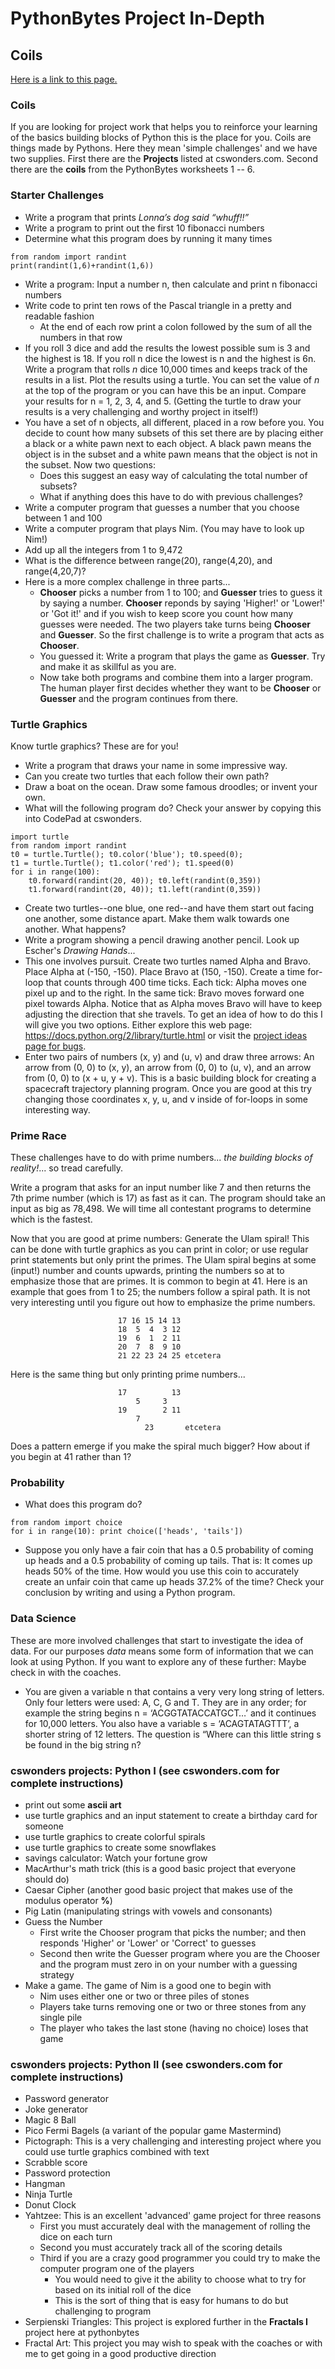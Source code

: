 # PythonBytes Project In-Depth


## Coils


[Here is a link to this page.](https://github.com/robfatland/pythonbytes/tree/master/projects/coils#pythonbytes-project-in-depth)


### Coils


If you 
are looking for project work that helps you to reinforce your learning of the basics building blocks of Python this
is the place for you. Coils are things made by Pythons. Here they mean 'simple challenges' and we have two supplies. First there are the
**Projects** listed at cswonders.com. Second there are the **coils** from the PythonBytes worksheets 1 -- 6. 


### Starter Challenges

* Write a program that prints *Lonna’s dog said “whuff!!”*
* Write a program to print out the first 10 fibonacci numbers
* Determine what this program does by running it many times

```
from random import randint
print(randint(1,6)+randint(1,6))
```

* Write a program: Input a number n, then calculate and print n fibonacci numbers
* Write code to print ten rows of the Pascal triangle in a pretty and readable fashion
  * At the end of each row print a colon followed by the sum of all the numbers in that row
* If you roll 3 dice and add the results the lowest possible sum is 3 and the highest is 18. If you roll n dice the lowest is n and the highest is 6n. Write a program that rolls *n* dice 10,000 times and keeps track of the results in a list. Plot the results using a turtle. You can set the value of *n* at the top of the program or you can have this be an input. Compare your results for n = 1, 2, 3, 4, and 5. (Getting the turtle to draw your results is a very challenging and worthy project in itself!)
* You have a set of n objects, all different, placed in a row before you. You decide to count how many subsets of this set there are by placing either a black or a white pawn next to each object. A black pawn means the object is in the subset and a white pawn means that the object is not in the subset. Now two questions:
  * Does this suggest an easy way of calculating the total number of subsets?
  * What if anything does this have to do with previous challenges? 
* Write a computer program that guesses a number that you choose between 1 and 100
* Write a computer program that plays Nim. (You may have to look up Nim!)
* Add up all the integers from 1 to 9,472
* What is the difference between range(20), range(4,20), and range(4,20,7)? 
* Here is a more complex challenge in three parts...
  * **Chooser** picks a number from 1 to 100; and **Guesser** tries to guess it by saying a number. **Chooser** reponds by saying 'Higher!' or 'Lower!' or 'Got it!' and if you wish to keep score you count how many guesses were needed. The two players take turns being **Chooser** and **Guesser**. So the first challenge is to write a program that acts as **Chooser**.
  * You guessed it: Write a program that plays the game as **Guesser**. Try and make it as skillful as you are. 
  * Now take both programs and combine them into a larger program. The human player first decides whether they want to be **Chooser** or **Guesser** and the program continues from there. 


### Turtle Graphics


Know turtle graphics? These are for you!


* Write a program that draws your name in some impressive way.
* Can you create two turtles that each follow their own path?
* Draw a boat on the ocean. Draw some famous droodles; or invent your own.
* What will the following program do? Check your answer by copying this into CodePad at cswonders.


```
import turtle
from random import randint
t0 = turtle.Turtle(); t0.color('blue'); t0.speed(0); 
t1 = turtle.Turtle(); t1.color('red'); t1.speed(0)
for i in range(100): 
    t0.forward(randint(20, 40)); t0.left(randint(0,359))
    t1.forward(randint(20, 40)); t1.left(randint(0,359))
```

* Create two turtles--one blue, one red--and have them start out facing one another, some distance apart. Make them walk towards one another. What happens?
* Write a program showing a pencil drawing another pencil. Look up Escher's *Drawing Hands*...
* This one involves pursuit. Create two turtles named Alpha and Bravo. Place Alpha at (-150, -150). Place Bravo at (150, -150). Create a time for-loop that counts through 400 time ticks. Each tick: Alpha moves one pixel up and to the right. In the same tick: Bravo moves forward one pixel towards Alpha. Notice that as Alpha moves Bravo will have to keep adjusting the direction that she travels. To get an idea of how to do this I will give you two options. Either explore this web page: https://docs.python.org/2/library/turtle.html or visit the [project ideas page for bugs](https://github.com/robfatland/pythonbytes/tree/master/projects/bugs#pythonbytes-project-in-depth). 
* Enter two pairs of numbers (x, y) and (u, v) and draw three arrows: An arrow from (0, 0) to (x, y), an arrow from (0, 0) to (u, v), and an arrow from (0, 0) to (x + u, y + v). This is a basic building block for creating a spacecraft trajectory planning program. Once you are good at this try changing those coordinates x, y, u, and v inside of for-loops in some interesting way.


### Prime Race


These challenges have to do with prime numbers... *the building blocks of reality!*... so tread carefully.


Write a program that asks for an input number like 7 and then returns the 7th prime number (which is 17) as fast as it can. 
The program should take an input as big as 78,498. We will time all contestant programs to determine which is the fastest. 


Now that you are good at prime numbers: Generate the Ulam spiral! This can be done with turtle graphics as you can print in color; or use regular print statements but only print the primes. The Ulam spiral begins at some (input!) number and counts upwards, printing the numbers so at to emphasize those that are primes.  It is common to begin at 41. Here is an example that goes from 1 to 25; the numbers follow a spiral path. It is not very interesting until you figure out how to emphasize the prime numbers.

```
                        17 16 15 14 13
                        18  5  4  3 12
                        19  6  1  2 11
                        20  7  8  9 10
                        21 22 23 24 25 etcetera
```

Here is the same thing but only printing prime numbers...

```
                        17          13
                            5     3   
                        19        2 11
                            7         
                              23       etcetera
```

Does a pattern emerge if you make the spiral much bigger? How about if you begin at 41 rather than 1?

### Probability

* What does this program do?

```
from random import choice
for i in range(10): print choice(['heads', 'tails'])
```

* Suppose you only have a fair coin that has a 0.5 probability of coming up heads and a 0.5 probability of coming up tails. That is: It comes up heads 50% of the time. How would you use this coin to accurately create an unfair coin that came up heads 37.2% of the time? Check your conclusion by writing and using a Python program.


### Data Science

These are more involved challenges that start to investigate the idea of data. For our purposes *data* means some form of 
information that we can look at using Python. If you want to explore any of these further: Maybe check in with the coaches.

* You are given a variable n that contains a very very long string of letters. Only four letters were used: A, C, G and T. They are in any order; for example the string begins n = ‘ACGGTATACCATGCT…’ and it continues for 10,000 letters. You also have a variable s = ‘ACAGTATAGTTT’, a shorter string of 12 letters. The question is “Where can this little string s be found in the big string n? 

### cswonders projects: Python I (see cswonders.com for complete instructions)

* print out some **ascii art**
* use turtle graphics and an input statement to create a birthday card for someone
* use turtle graphics to create colorful spirals
* use turtle graphics to create some snowflakes
* savings calculator: Watch your fortune grow
* MacArthur's math trick (this is a good basic project that everyone should do)
* Caesar Cipher (another good basic project that makes use of the modulus operator **%**)
* Pig Latin (manipulating strings with vowels and consonants)
* Guess the Number
  * First write the Chooser program that picks the number; and then responds 'Higher' or 'Lower' or 'Correct' to guesses 
  * Second then write the Guesser program where you are the Chooser and the program must zero in on your number with a guessing strategy
* Make a game. The game of Nim is a good one to begin with
  * Nim uses either one or two or three piles of stones
  * Players take turns removing one or two or three stones from any single pile
  * The player who takes the last stone (having no choice) loses that game

### cswonders projects: Python II (see cswonders.com for complete instructions)

* Password generator
* Joke generator
* Magic 8 Ball
* Pico Fermi Bagels (a variant of the popular game Mastermind)
* Pictograph: This is a very challenging and interesting project where you could use turtle graphics combined with text
* Scrabble score
* Password protection
* Hangman
* Ninja Turtle
* Donut Clock
* Yahtzee: This is an excellent 'advanced' game project for three reasons
  * First you must accurately deal with the management of rolling the dice on each turn
  * Second you must accurately track all of the scoring details
  * Third if you are a crazy good programmer you could try to make the computer program one of the players
     * You would need to give it the ability to choose what to try for based on its initial roll of the dice
     * This is the sort of thing that is easy for humans to do but challenging to program
* Serpienski Triangles: This project is explored further in the **Fractals I** project here at pythonbytes
* Fractal Art: This project you may wish to speak with the coaches or with me to get going in a good productive direction
